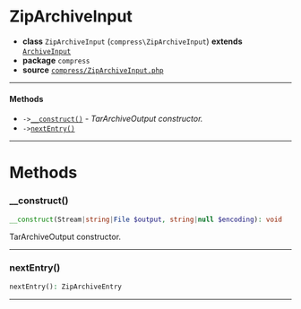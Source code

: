 # ZipArchiveInput

- **class** `ZipArchiveInput` (`compress\ZipArchiveInput`) **extends** [`ArchiveInput`](api-docs/classes/compress/ArchiveInput.md)
- **package** `compress`
- **source** [`compress/ZipArchiveInput.php`](./src/main/resources/JPHP-INF/sdk/compress/ZipArchiveInput.php)


---

#### Methods

- `->`[`__construct()`](#method-__construct) - _TarArchiveOutput constructor._
- `->`[`nextEntry()`](#method-nextentry)

---
# Methods

<a name="method-__construct"></a>

### __construct()
```php
__construct(Stream|string|File $output, string|null $encoding): void
```
TarArchiveOutput constructor.

---

<a name="method-nextentry"></a>

### nextEntry()
```php
nextEntry(): ZipArchiveEntry
```

---
